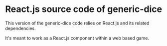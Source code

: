 # React.js source code of generic-dice

This version of the generic-dice code relies on React.js and its related dependencies.

It's meant to work as a React.js component within a web based game.
